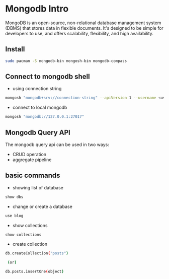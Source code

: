 # Mongodb Intro

MongoDB is an open-source, non-relational database management system (DBMS) that stores data in flexible documents. It's designed to be simple for developers to use, and offers scalability, flexibility, and high availability.

## Install

```sh
sudo pacman -S mongodb-bin mongosh-bin mongodb-compass
```

## Connect to mongodb shell

- using connection string

```sh
mongosh "mongodb+srv://connection-string" --apiVersion 1 --username <user_name>
```

- connect to local mongodb

```sh
mongosh "mongodb://127.0.0.1:27017"
```

## Mongodb Query API

The mongodb query api can be used in two ways:

- CRUD operation
- aggregate pipeline

## basic commands

- showing list of database
```sh
show dbs
```

- change or create a database
```sh
use blog
```

- show collections
```sh
show collections
```

- create collection 
```sh
db.createCollection("posts")

 (or)

db.posts.insertOne(object)
```